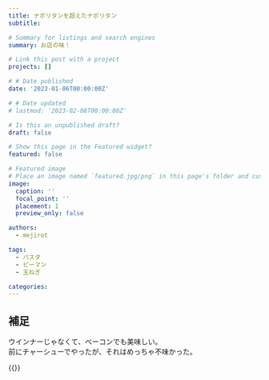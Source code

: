 ```yaml
---
title: ナポリタンを超えたナポリタン
subtitle: 

# Summary for listings and search engines
summary: お店の味！

# Link this post with a project
projects: []

# # Date published
date: '2023-01-06T00:00:00Z'

# # Date updated
# lastmod: '2023-02-08T00:00:00Z'

# Is this an unpublished draft?
draft: false

# Show this page in the Featured widget?
featured: false

# Featured image
# Place an image named `featured.jpg/png` in this page's folder and customize its options here.
image:
  caption: ''
  focal_point: ''
  placement: 1
  preview_only: false

authors:
  - mejirot

tags:
  - パスタ
  - ピーマン
  - 玉ねぎ

categories:
---
```


## 補足
ウインナーじゃなくて、ベーコンでも美味しい。  
前にチャーシューでやったが、それはめっちゃ不味かった。

{{<youtube pA1coORveks>}}